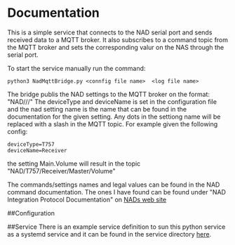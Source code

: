 # Documentation
This is a simple service that connects to the NAD serial port and sends received data to a MQTT broker.
It also subscribes to a command topic from the MQTT broker and sets the corresponding valur on the NAS through the serial port.

To start the service manually run the command:

    python3 NadMqttBridge.py <connfig file name>  <log file name>

The bridge publis the NAD settings to the MQTT broker on the format:  "NAD/<deviceType>/<deviceName>/<nad setting same>"
The deviceType and deviceName is set in the configuration file and the nad setting name is the name that can be found in the documentation for the given setting. Any dots in the settiong name will be replaced with a slash in the MQTT topic.
For example given the following config:
    
    deviceType=T757
    deviceName=Receiver

the setting Main.Volume will result in the topic "NAD/T757/Receiver/Master/Volume" 



The commands/settings names and legal values can be found in the NAD command documentation. The ones I have found can be found under "NAD Integration Protocol Documentation" on [NADs web site](https://nadelectronics.com/software/)

##Configuration



##Service
There is an example service definition to sun this python service as a systemd service and it can be found in the service directory [here](service/nadMqttBridge.service).

